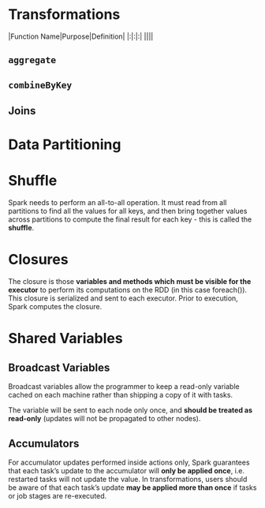 # Transformations

|Function Name|Purpose|Definition|
|:|:|:|
||||

## `aggregate`

## `combineByKey`

## Joins

# Data Partitioning

# Shuffle

Spark needs to perform an all-to-all operation. It must read from all partitions to find all the values for all keys, and then bring together values across partitions to compute the final result for each key - this is called the **shuffle**.

# Closures

The closure is those **variables and methods which must be visible for the executor** to perform its computations on the RDD (in this case foreach()). This closure is serialized and sent to each executor. Prior to execution, Spark computes the closure.

# Shared Variables

## Broadcast Variables

Broadcast variables allow the programmer to keep a read-only  variable cached on each machine rather than shipping a copy of it with tasks.

The variable will be sent to each node only once, and **should be treated as read-only** (updates will not be propagated to other nodes).

## Accumulators

For accumulator updates performed inside actions only, Spark guarantees that each task’s update to the accumulator will **only be applied once**, i.e. restarted tasks will not update the value. In transformations, users should be aware of that each task’s update **may be applied more than once** if tasks or job stages are re-executed.